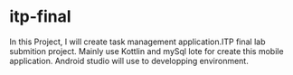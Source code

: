 # itp-final
In this Project, I will create  task management application.ITP final lab submition project. 
Mainly use Kottlin and mySql lote for create this mobile application.
Android studio will use to developping environment.
